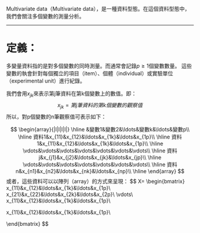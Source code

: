 Multivariate data（Multivariate data），是一種資料型態。在這個資料型態中，我們會關注多個變數的測量分析。
- - -
# 定義：
多變量資料指的是對多個變數的同時測量。而通常會記錄$p\geq1$個變數數量。
這些變數的執會針對每個獨立的項目（item）、個體（individual）或實驗單位（experimental unit）進行紀錄。

我們會用$x_{jk}$來表示第j筆資料在第k個變數上的數值。即：
$$
x_{jk}=第j筆資料的第k個變數的觀察值
$$
所以，對p個變數的n筆觀察值可表示如下：

$$
\begin{array}{|l|l|l|l|}
\hline
&變數1&變數2&\ldots&變數k&\ldots&變數p\\
\hline
資料1&x_{11}&x_{12}&\ldots&x_{1k}&\ldots&x_{1p}\\
\hline
資料1&x_{11}&x_{12}&\ldots&x_{1k}&\ldots&x_{1p}\\
\hline
\vdots&\vdots&\vdots&\vdots&\vdots&\vdots&\vdots\\
\hline
資料j&x_{j1}&x_{j2}&\ldots&x_{jk}&\ldots&x_{jp}\\
\hline
\vdots&\vdots&\vdots&\vdots&\vdots&\vdots&\vdots\\
\hline
資料n&x_{n1}&x_{n2}&\ldots&x_{nk}&\ldots&x_{np}\\
\hline
\end{array}
$$
或者，這些資料可以以陣列（array）的方式來呈現：
$$
X=
\begin{bmatrix}
x_{11}&x_{12}&\ldots&x_{1k}&\ldots&x_{1p}\\
x_{21}&x_{22}&\ldots&x_{2k}&\ldots&x_{2p}\\
\vdots\\
x_{11}&x_{12}&\ldots&x_{1k}&\ldots&x_{1p}\\

x_{11}&x_{12}&\ldots&x_{1k}&\ldots&x_{1p}\\

\end{bmatrix}
$$
